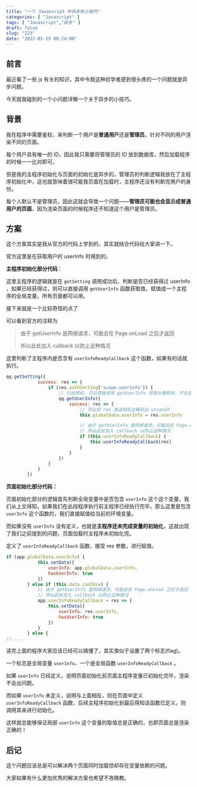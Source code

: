 ```yaml
---
title: "一个 Javascript 中异步的小技巧"
categories: [ "Javascript" ]
tags: [ "Javascript","异步" ]
draft: false
slug: "223"
date: "2022-01-19 00:24:00"
---
```


## 前言

最近看了一些 js 有关的知识，其中令我这种初学者感到很头疼的一个问题就是异步问题。

今天就我碰到的一个小问题详解一个关于异步的小技巧。

## 背景

我在程序中需要鉴权，来判断一个用户是**普通用户**还是**管理员**，针对不同的用户渲染不同的页面。

每个用户具有唯一的 ID，因此我只需要将管理员的 ID 放到数据库，然后加载程序的时候一一比对即可。

但是我的主程序初始化与页面的初始化是异步的，管理员的判断逻辑我放在了主程序初始化中，这也就意味着很可能我页面在加载时，主程序还没有判断完用户的身份。

每个人默认不是管理员，因此这就会导致一个问题——**管理员可能也会显示成普通用户的页面**，因为渲染页面的时候程序还不知道这个用户是管理员。

## 方案

这个方案其实是我从官方的代码上学到的，其实就结合代码给大家讲一下。

官方这里是在获取用户的 userInfo 时用到的。

**主程序初始化部分代码**：

这里主程序的逻辑就是在 `getSetting` 调用成功后，判断是否已经获得过 userInfo ，如果已经获得过，则可以直接调用 `getUserInfo` 函数获取值，赋值成一个主程序的全局变量，所有页面都可以用。

接下来就是一个比较奇怪的点了

可以看到官方的注释为

> 由于 getUserInfo 是网络请求，可能会在 Page.onLoad 之后才返回
>
> 所以此处加入 callback 以防止这种情况

这里判断了主程序内是否含有 `userInfoReadyCallback` 这个函数，如果有的话就执行。

```javascript
qq.getSetting({
            success: res => {
                if (res.authSetting['scope.userInfo']) {
                    // 已经授权，可以直接调用 getUserInfo 获取头像昵称，不会弹框
                    qq.getUserInfo({
                        success: res => {
                            // 可以将 res 发送给后台解码出 unionId
                            this.globalData.userInfo = res.userInfo

                            // 由于 getUserInfo 是网络请求，可能会在 Page.onLoad 之后才返回
                            // 所以此处加入 callback 以防止这种情况
                            if (this.userInfoReadyCallback) {
                                this.userInfoReadyCallback(res)
                            }
                        }
                    })
                }
            }
        })
```

**页面初始化部分代码：**

页面初始化部分的逻辑首先判断全局变量中是否包含 `userInfo` 这个这个变量，我们从上文得知，如果我们在此段程序执行前主程序已经执行完毕，那么这里是包含 `userInfo` 这个函数的，我们直接赋值给当前的环境变量。

而如果没有 `userInfo` 没有定义，也就是**主程序还未完成变量的初始化**，这就出现了我们之前提到的问题，页面加载时主程序未初始化完。

定义了 `userInfoReadyCallback` 函数，接受 res 参数，进行赋值。

```javascript
if (app.globalData.userInfo) {
            this.setData({
                userInfo: app.globalData.userInfo,
                hasUserInfo: true
            })
        } else if (this.data.canIUse) {
            // 由于 getUserInfo 是网络请求，可能会在 Page.onLoad 之后才返回
            // 所以此处加入 callback 以防止这种情况
            app.userInfoReadyCallback = res => {
                this.setData({
                    userInfo: res.userInfo,
                    hasUserInfo: true
                })
            }
        } else { 
//......
```

读完上面的程序大家应该已经可以搞懂了，其实类似于设置了两个标志(flag)。

一个标志是全局变量 `userInfo`、一个是全局函数 `userInfoReadyCallback` 。

如果 `userInfo` 已经定义，说明页面初始化前页面主程序变量已初始化完毕，渲染不会出问题。

而如果 `userInfo` 未定义，说明与上面相反，则在页面中定义`userInfoReadyCallback` 函数，后续主程序初始化到最后得知该函数已定义，则调用其来进行初始化。

这样就总能够保证局部 `userInfo` 这个变量的取值总是正确的，也即页面总是渲染正确的！

## 后记

这个问题应该总是可以解决两个页面同时加载但却存在变量依赖的问题。

大家如果有什么更加优秀的解决方案也希望不吝赐教。